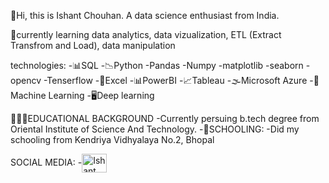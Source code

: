 👋Hi, this is Ishant Chouhan.
A data science enthusiast from India.

🔴currently learning data analytics, data vizualization, ETL (Extract Transfrom and Load), data manipulation

technologies:
-📊SQL
-📉Python
    -Pandas
    -Numpy
    -matplotlib
    -seaborn
    -opencv
    -Tenserflow
-📝Excel
-📊PowerBI
-📈Tableau
-🌫️Microsoft Azure
-🤖Machine Learning
-🖥️Deep learning


🏫🧑‍🎓EDUCATIONAL BACKGROUND
-Currently persuing b.tech degree from Oriental Institute of Science And Technology.
-🏫SCHOOLING:
   -Did my schooling from Kendriya Vidhyalaya No.2, Bhopal

SOCIAL MEDIA:
-<a href="www.linkedin.com/in/ishantchouhan" target="blank"><img align="center" src="https://img.shields.io/badge/LinkedIn-0077B5?style=for-the-badge&logo=linkedin&logoColor=white" alt="Ishant Chouhan" height="30" width="40"/><a>
